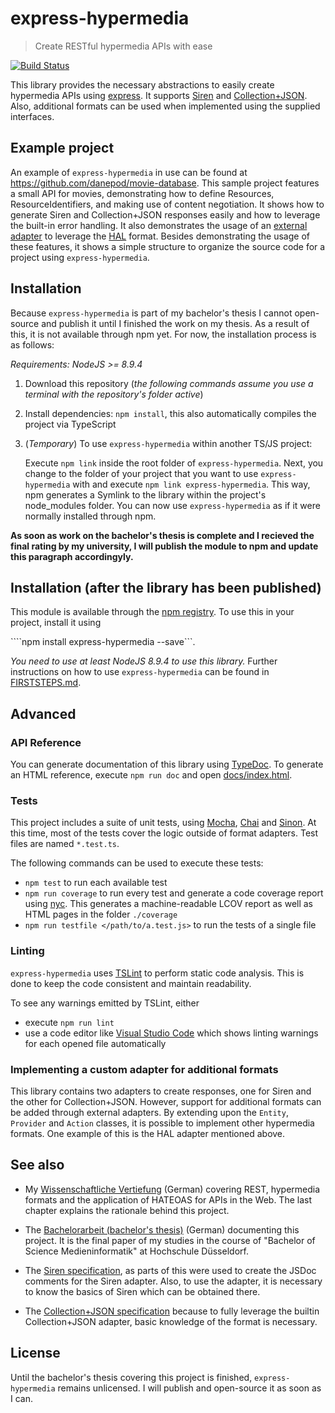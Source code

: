 # express-hypermedia

> Create RESTful hypermedia APIs with ease

[![Build Status](https://travis-ci.com/danepod/express-hypermedia.svg?token=CxjnV4mixhFKLGqmq2Zt&branch=master)](https://travis-ci.com/danepod/express-hypermedia)

This library provides the necessary abstractions to easily create hypermedia APIs using [express](https://expressjs.com/). It supports [Siren](https://github.com/kevinswiber/siren) and [Collection+JSON](http://amundsen.com/media-types/collection/format/). Also, additional formats can be used when implemented using the supplied interfaces.

## Example project
An example of `express-hypermedia` in use can be found at https://github.com/danepod/movie-database. This sample project features a small API for movies, demonstrating how to define Resources, ResourceIdentifiers, and making use of content negotiation. It shows how to generate Siren and Collection+JSON responses easily and how to leverage the built-in error handling. It also demonstrates the usage of an [external adapter](https://github.com/danepod/hal-adapter) to leverage the [HAL](http://stateless.co/hal_specification.html) format. Besides demonstrating the usage of these features, it shows a simple structure to organize the source code for a project using `express-hypermedia`.

## Installation
Because `express-hypermedia` is part of my bachelor's thesis I cannot open-source and publish it until I finished the work on my thesis. As a result of this, it is not available through npm yet. For now, the installation process is as follows:

*Requirements: NodeJS >= 8.9.4*

1. Download this repository (*the following commands assume you use a terminal with the repository's folder active*)
2. Install dependencies: `npm install`, this also automatically compiles the project via TypeScript
3. (*Temporary*) To use `express-hypermedia` within another TS/JS project:
   
   Execute `npm link` inside the root folder of `express-hypermedia`. Next, you change to the folder of your project that you want to use `express-hypermedia` with and execute `npm link express-hypermedia`. This way, npm generates a Symlink to the library within the project's node_modules folder. You can now use `express-hypermedia` as if it were normally installed through npm.

**As soon as work on the bachelor's thesis is complete and I recieved the final rating by my university, I will publish the module to npm and update this paragraph accordingyly.**

## Installation (after the library has been published)
This module is available through the [npm registry](https://www.npmjs.com/). To use this in your project, install it using

````npm install express-hypermedia --save```.

*You need to use at least NodeJS 8.9.4 to use this library.* Further instructions on how to use `express-hypermedia` can be found in [FIRSTSTEPS.md](FIRSTSTEPS.md).

## Advanced
### API Reference
You can generate documentation of this library using [TypeDoc](http://typedoc.org). To generate an HTML reference, execute `npm run doc` and open [docs/index.html](docs/index.html).

### Tests
This project includes a suite of unit tests, using [Mocha](https://mochajs.org/), [Chai](http://chaijs.com/) and [Sinon](http://sinonjs.org/). At this time, most of the tests cover the logic outside of format adapters. Test files are named `*.test.ts`.

The following commands can be used to execute these tests:
* `npm test` to run each available test
* `npm run coverage` to run every test and generate a code coverage report using [nyc](https://istanbul.js.org/). This generates a machine-readable LCOV report as well as HTML pages in the folder `./coverage`
* `npm run testfile </path/to/a.test.js>` to run the tests of a single file

### Linting
`express-hypermedia` uses [TSLint](https://palantir.github.io/tslint/) to perform static code analysis. This is done to keep the code consistent and maintain readability.

To see any warnings emitted by TSLint, either
* execute `npm run lint`
* use a code editor like [Visual Studio Code](https://code.visualstudio.com/) which shows linting warnings for each opened file automatically

### Implementing a custom adapter for additional formats
This library contains two adapters to create responses, one for Siren and the other for Collection+JSON. However, support for additional formats can be added through external adapters. By extending upon the `Entity`, `Provider` and `Action` classes, it is possible to implement other hypermedia formats. One example of this is the HAL adapter mentioned above.

## See also
 * My [Wissenschaftliche Vertiefung](https://danepod.github.io/wissenschaftliche-vertiefung/) (German) covering REST, hypermedia formats and the application of HATEOAS for APIs in the Web. The last chapter explains the rationale behind this project.

 * The [Bachelorarbeit (bachelor's thesis)](https://danepod.github.io/bachelorarbeit/) (German) documenting this project. It is the final paper of my studies in the course of "Bachelor of Science Medieninformatik" at Hochschule Düsseldorf.

 * The [Siren specification](https://github.com/kevinswiber/siren), as parts of this were used to create the JSDoc comments for the Siren adapter. Also, to use the adapter, it is necessary to know the basics of Siren which can be obtained there.

 * The [Collection+JSON specification](http://amundsen.com/media-types/collection/format/) because to fully leverage the builtin Collection+JSON adapter, basic knowledge of the format is necessary.

## License
Until the bachelor's thesis covering this project is finished, `express-hypermedia` remains unlicensed. I will publish and open-source it as soon as I can.
